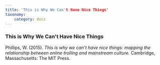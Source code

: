 ```yaml
---
title: 'This is Why We Can't Have Nice Things'
taxonomy:
    category: docs
---
```


### This is Why We Can't Have Nice Things

Phillips, W. (2015). *This is why we can’t have nice things: mapping the relationship between online trolling and mainstream culture.* Cambridge, Massachusetts: The MIT Press.
